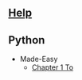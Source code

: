 
## [Help](/help.py)

## Python
  * Made-Easy
    * [Chapter 1 To ](python/Made-Easy/chapter_1_to_.ipynb)
